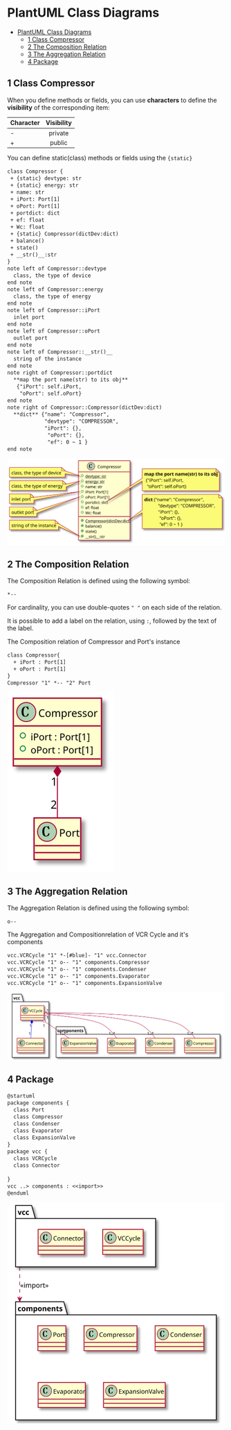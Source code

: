 # PlantUML Class Diagrams

- [PlantUML Class Diagrams](#plantuml-class-diagrams)
  - [1 Class Compressor](#1-class-compressor)
  - [2 The Composition Relation](#2-the-composition-relation)
  - [3 The Aggregation Relation](#3-the-aggregation-relation)
  - [4 Package](#4-package)

## 1 Class Compressor

When you define methods or fields, you can use **characters** to define the **visibility** of the corresponding item:

| Character  | Visibility  |
| ---------- |:-----------:| 
| -          | private     |
| +          | public      | 
  
You can define static(class)  methods or fields using the `{static}`

```puml
class Compressor {
 + {static} devtype: str
 + {static} energy: str
 + name: str
 + iPort: Port[1]
 + oPort: Port[1]
 + portdict: dict
 + ef: float
 + Wc: float
 + {static} Compressor(dictDev:dict)
 + balance()
 + state()
 + __str()__:str
}
note left of Compressor::devtype
  class, the type of device
end note
note left of Compressor::energy
  class, the type of energy
end note
note left of Compressor::iPort
  inlet port
end note
note left of Compressor::oPort
  outlet port
end note
note left of Compressor::__str()__
  string of the instance
end note
note right of Compressor::portdict
  **map the port name(str) to its obj**
   {"iPort": self.iPort,
    "oPort": self.oPort}
end note
note right of Compressor::Compressor(dictDev:dict)
  **dict** {"name": "Compressor",
            "devtype": "COMPRESSOR",
            "iPort": {},
             "oPort": {},
             "ef": 0 ~ 1 }
end note
```

![compressor](./uml/img/compressor.svg)

## 2 The Composition Relation 

The Composition Relation is  defined using the following symbol:

```
*-- 
```
For cardinality, you can use double-quotes `" "` on each side of the relation.

It is possible to add a label on the relation, using `:`, followed by the text of the label.

The Composition relation of Compressor and Port's instance 

```puml
class Compressor{
  + iPort : Port[1]
  + oPort : Port[1]
}
Compressor "1" *-- "2" Port 
```

![compressor-port](./uml/img/compressor-port.svg)

## 3 The Aggregation Relation 

The Aggregation Relation is  defined using the following symbol:

```
o-- 
```

The Aggregation and Compositionrelation of VCR Cycle and it's components 

```puml
vcc.VCRCycle "1" *-[#blue]- "1" vcc.Connector 
vcc.VCRCycle "1" o-- "1" components.Compressor 
vcc.VCRCycle "1" o-- "1" components.Condenser
vcc.VCRCycle "1" o-- "1" components.Evaporator
vcc.VCRCycle "1" o-- "1" components.ExpansionValve
```

![vcc-components-package](./uml/img/vcc-components-package.svg)


## 4 Package
```puml
@startuml
package components {
  class Port
  class Compressor
  class Condenser
  class Evaporator
  class ExpansionValve
}
package vcc {
  class VCRCycle   
  class Connector 

}
vcc ..> components : <<import>>
@enduml
```

![packages](./uml/img/vcc-packages.svg)

